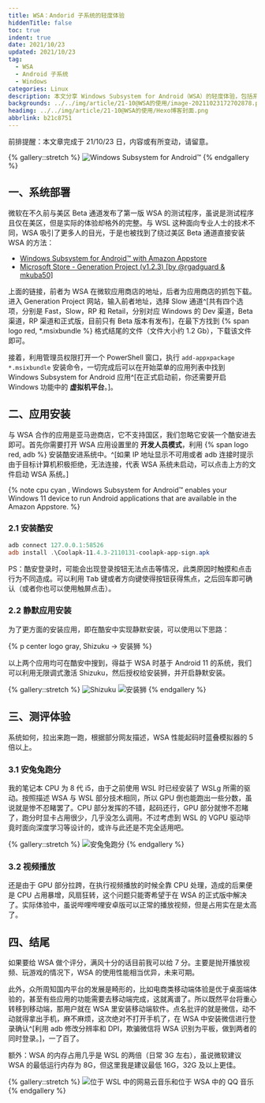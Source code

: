 ```yaml
---
title: WSA：Andorid 子系统的轻度体验
hiddenTitle: false
toc: true
indent: true
date: 2021/10/23
updated: 2021/10/23
tag:
  - WSA
  - Android 子系统
  - Windows
categories: Linux
description: 本文分享 Windows Subsystem for Android（WSA）的轻度体验，包括系统部署（绕过美区下载安装）、应用安装（通过 ADB 安装酷安及静默安装设置），并测评其安兔兔跑分、视频播放表现，提及内存占用及使用建议。
backgrounds: ../../img/article/21-10@WSA的使用/image-20211023172702878.png
headimg: ../../img/article/21-10@WSA的使用/Hexo博客封面.png
abbrlink: b21c8751
---
```


前排提醒：本文章完成于 21/10/23 日，内容或有所变动，请留意。

{% gallery::stretch %}
![Windows Subsystem for Android™](../../img/article/21-10@WSA的使用/image-20211023025904144.png)
{% endgallery %}

## 一、系统部署

微软在不久前与美区 Beta 通道发布了第一版 WSA 的测试程序，虽说是测试程序且仅在美区，但是实际的体验却格外的完整。与 WSL 这种面向专业人士的技术不同，WSA 吸引了更多人的目光，于是也被找到了绕过美区 Beta 通道直接安装 WSA 的方法：

- [Windows Subsystem for Android™ with Amazon Appstore](https://www.microsoft.com/store/productId/9P3395VX91NR)
- [Microsoft Store - Generation Project (v1.2.3) [by @rgadguard & mkuba50]](https://store.rg-adguard.net/)

上面的链接，前者为 WSA 在微软应用商店的地址，后者为应用商店的抓包下载。进入 Generation Project 网站，输入前者地址，选择 Slow 通道^[共有四个选项，分别是 Fast，Slow，RP 和 Retail，分别对应 Windows 的 Dev 渠道，Beta 渠道，RP 渠道和正式版，目前只有 Beta 版本有发布]，在最下方找到 {% span logo  red, *.msixbundle %} 格式结尾的文件（文件大小约 1.2 Gb），下载该文件即可。

接着，利用管理员权限打开一个 PowerShell 窗口，执行 `add-appxpackage *.msixbundle` 安装命令，一切完成后可以在开始菜单的应用列表中找到 Windows Subsystem for Android 应用^[在正式启动前，你还需要开启 Windows 功能中的 **虚拟机平台**。]。

## 二、应用安装

与 WSA 合作的应用是亚马逊商店，它不支持国区，我们忽略它安装一个酷安进去即可。首先你需要打开 WSA 应用设置里的 **开发人员模式**，利用 {% span logo  red, adb %} 安装酷安进系统中。^[如果 IP 地址显示不可用或者 adb 连接时提示由于目标计算机积极拒绝，无法连接，代表 WSA 系统未启动，可以点击上方的文件启动 WSA 系统。]

{% note cpu cyan , Windows Subsystem for Android™️ enables your Windows 11 device to run Android applications that are available in the Amazon Appstore. %}

### 2.1 安装酷安

```powershell 确认 WSA 在运行状态后，把酷安装进系统中。
adb connect 127.0.0.1:58526
adb install .\Coolapk-11.4.3-2110131-coolapk-app-sign.apk
```

PS：酷安登录时，可能会出现登录按钮无法点击等情况，此类原因时触摸和点击行为不同造成。可以利用 <kbd>Tab</kbd> 键或者方向键使得按钮获得焦点，之后回车即可确认（或者你也可以使用触屏点击）。

### 2.2 静默应用安装

为了更方面的安装应用，即在酷安中实现静默安装，可以使用以下思路：

{% p center logo gray, Shizuku -> 安装狮 %}

以上两个应用均可在酷安中搜到，得益于 WSA 时基于 Android 11 的系统，我们可以利用无限调式激活 Shizuku，然后授权给安装狮，并开启静默安装。

{% gallery::stretch %}
![Shizuku](../../img/article/21-10@WSA的使用/image-20211023023506029.png)
![安装狮](../../img/article/21-10@WSA的使用/image-20211023023520137.png)
{% endgallery %}

## 三、测评体验

系统如何，拉出来跑一跑，根据部分网友描述，WSA 性能起码时蓝叠模拟器的 5 倍以上。

### 3.1 安兔兔跑分

我的笔记本 CPU 为 8 代 i5，由于之前使用 WSL 时已经安装了 WSLg 所需的驱动。按照描述 WSA 与 WSL 部分技术相同，所以 GPU 倒也能跑出一些分数，虽说就是惨不忍睹罢了。CPU 部分发挥的不错，起码还行，GPU 部分就惨不忍睹了，跑分时显卡占用很少，几乎没怎么调用。不过考虑到 WSL 的 VGPU 驱动毕竟时面向深度学习等设计的，或许与此还是不完全适用吧。

{% gallery::stretch %}
![安兔兔跑分](../../img/article/21-10@WSA的使用/image-20211023024100764.png)
{% endgallery %}

### 3.2 视频播放

还是由于 GPU 部分拉跨，在执行视频播放的时候全靠 CPU 处理，造成的后果便是 CPU 占用暴增，风扇狂转，这个问题只能寄希望于在 WSA 的正式版中解决了。实际体验中，虽说哔哩哔哩安卓版可以正常的播放视频，但是占用实在是太高了。

## 四、结尾

如果要给 WSA 做个评分，满风十分的话目前我可以给 7 分。主要是抛开播放视频、玩游戏的情况下，WSA 的使用性能相当优异，未来可期。

此外，众所周知国内平台的发展是畸形的，比如电商类移动端体验是优于桌面端体验的，甚至有些应用的功能需要去移动端完成，这就离谱了。所以既然平台将重心转移到移动端，那用户就在 WSA 里安装移动端软件。点名批评的就是微信，动不动就得拿出手机，麻不麻烦，这次绝对不打开手机了，在 WSA 中安装微信进行登录确认^[利用 adb 修改分辨率和 DPI，欺骗微信将 WSA 识别为平板，做到两者的同时登录。]，一了百了。

额外：WSA 的内存占用几乎是 WSL 的两倍（日常 3G 左右），虽说微软建议 WSA 的最低运行内存为 8G，但这里我是建议最低 16G，32G 及以上更佳。

{% gallery::stretch %}
![位于 WSL 中的网易云音乐和位于 WSA 中的 QQ 音乐](../../img/article/21-10@WSA的使用/image-20211023025652981.png)
{% endgallery %}
